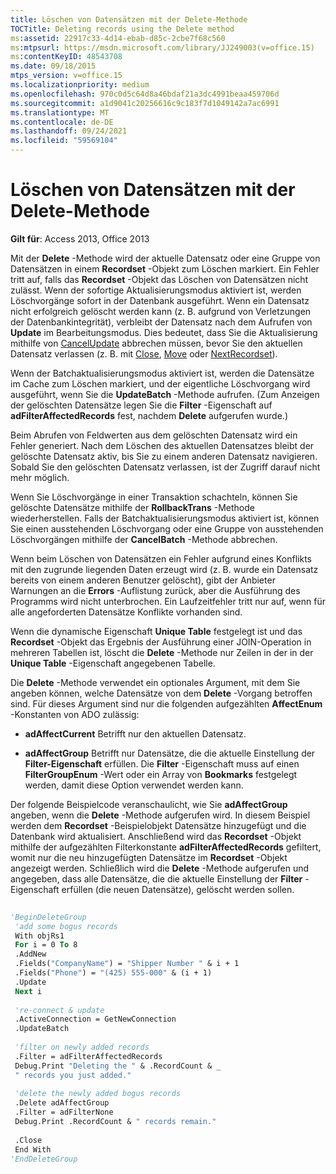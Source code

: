 ```yaml
---
title: Löschen von Datensätzen mit der Delete-Methode
TOCTitle: Deleting records using the Delete method
ms:assetid: 22917c33-4d14-ebab-d85c-2cbe7f68c560
ms:mtpsurl: https://msdn.microsoft.com/library/JJ249003(v=office.15)
ms:contentKeyID: 48543708
ms.date: 09/18/2015
mtps_version: v=office.15
ms.localizationpriority: medium
ms.openlocfilehash: 970c0d5c64d8a46bdaf21a3dc4991beaa459706d
ms.sourcegitcommit: a1d9041c20256616c9c183f7d1049142a7ac6991
ms.translationtype: MT
ms.contentlocale: de-DE
ms.lasthandoff: 09/24/2021
ms.locfileid: "59569104"
---
```

# <a name="deleting-records-using-the-delete-method"></a>Löschen von Datensätzen mit der Delete-Methode


**Gilt für**: Access 2013, Office 2013

Mit der **Delete** -Methode wird der aktuelle Datensatz oder eine Gruppe von Datensätzen in einem **Recordset** -Objekt zum Löschen markiert. Ein Fehler tritt auf, falls das **Recordset** -Objekt das Löschen von Datensätzen nicht zulässt. Wenn der sofortige Aktualisierungsmodus aktiviert ist, werden Löschvorgänge sofort in der Datenbank ausgeführt. Wenn ein Datensatz nicht erfolgreich gelöscht werden kann (z. B. aufgrund von Verletzungen der Datenbankintegrität), verbleibt der Datensatz nach dem Aufrufen von **Update** im Bearbeitungsmodus. Dies bedeutet, dass Sie die Aktualisierung mithilfe von [CancelUpdate](cancelupdate-method-ado.md) abbrechen müssen, bevor Sie den aktuellen Datensatz verlassen (z. B. mit [Close](close-method-ado.md), [Move](move-method-ado.md) oder [NextRecordset](nextrecordset-method-ado.md)).

Wenn der Batchaktualisierungsmodus aktiviert ist, werden die Datensätze im Cache zum Löschen markiert, und der eigentliche Löschvorgang wird ausgeführt, wenn Sie die **UpdateBatch** -Methode aufrufen. (Zum Anzeigen der gelöschten Datensätze legen Sie die **Filter** -Eigenschaft auf **adFilterAffectedRecords** fest, nachdem **Delete** aufgerufen wurde.)

Beim Abrufen von Feldwerten aus dem gelöschten Datensatz wird ein Fehler generiert. Nach dem Löschen des aktuellen Datensatzes bleibt der gelöschte Datensatz aktiv, bis Sie zu einem anderen Datensatz navigieren. Sobald Sie den gelöschten Datensatz verlassen, ist der Zugriff darauf nicht mehr möglich.

Wenn Sie Löschvorgänge in einer Transaktion schachteln, können Sie gelöschte Datensätze mithilfe der **RollbackTrans** -Methode wiederherstellen. Falls der Batchaktualisierungsmodus aktiviert ist, können Sie einen ausstehenden Löschvorgang oder eine Gruppe von ausstehenden Löschvorgängen mithilfe der **CancelBatch** -Methode abbrechen.

Wenn beim Löschen von Datensätzen ein Fehler aufgrund eines Konflikts mit den zugrunde liegenden Daten erzeugt wird (z. B. wurde ein Datensatz bereits von einem anderen Benutzer gelöscht), gibt der Anbieter Warnungen an die **Errors** -Auflistung zurück, aber die Ausführung des Programms wird nicht unterbrochen. Ein Laufzeitfehler tritt nur auf, wenn für alle angeforderten Datensätze Konflikte vorhanden sind.

Wenn die dynamische Eigenschaft **Unique Table** festgelegt ist und das **Recordset** -Objekt das Ergebnis der Ausführung einer JOIN-Operation in mehreren Tabellen ist, löscht die **Delete** -Methode nur Zeilen in der in der **Unique Table** -Eigenschaft angegebenen Tabelle.

Die **Delete** -Methode verwendet ein optionales Argument, mit dem Sie angeben können, welche Datensätze von dem **Delete** -Vorgang betroffen sind. Für dieses Argument sind nur die folgenden aufgezählten **AffectEnum** -Konstanten von ADO zulässig:

  - **adAffectCurrent** Betrifft nur den aktuellen Datensatz.

  - **adAffectGroup** Betrifft nur Datensätze, die die aktuelle Einstellung der **Filter-Eigenschaft** erfüllen. Die **Filter** -Eigenschaft muss auf einen **FilterGroupEnum** -Wert oder ein Array von **Bookmarks** festgelegt werden, damit diese Option verwendet werden kann.

Der folgende Beispielcode veranschaulicht, wie Sie **adAffectGroup** angeben, wenn die **Delete** -Methode aufgerufen wird. In diesem Beispiel werden dem **Recordset** -Beispielobjekt Datensätze hinzugefügt und die Datenbank wird aktualisiert. Anschließend wird das **Recordset** -Objekt mithilfe der aufgezählten Filterkonstante **adFilterAffectedRecords** gefiltert, womit nur die neu hinzugefügten Datensätze im **Recordset** -Objekt angezeigt werden. Schließlich wird die **Delete** -Methode aufgerufen und angegeben, dass alle Datensätze, die die aktuelle Einstellung der **Filter** -Eigenschaft erfüllen (die neuen Datensätze), gelöscht werden sollen.

```vb 
 
'BeginDeleteGroup 
 'add some bogus records 
 With objRs1 
 For i = 0 To 8 
 .AddNew 
 .Fields("CompanyName") = "Shipper Number " & i + 1 
 .Fields("Phone") = "(425) 555-000" & (i + 1) 
 .Update 
 Next i 
 
 're-connect & update 
 .ActiveConnection = GetNewConnection 
 .UpdateBatch 
 
 'filter on newly added records 
 .Filter = adFilterAffectedRecords 
 Debug.Print "Deleting the " & .RecordCount & _ 
 " records you just added." 
 
 'delete the newly added bogus records 
 .Delete adAffectGroup 
 .Filter = adFilterNone 
 Debug.Print .RecordCount & " records remain." 
 
 .Close 
 End With 
'EndDeleteGroup 
```

